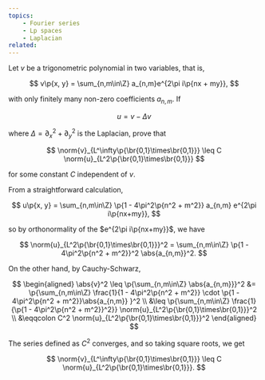 ```yaml
---
topics:
    - Fourier series
    - Lp spaces
    - Laplacian
related:
---
```


<problem>

Let $v$ be a trigonometric polynomial in two variables, that is,

$$
v\p{x, y} = \sum_{n,m\in\Z} a_{n,m}e^{2\pi i\p{nx + my}},
$$

with only finitely many non-zero coefficients $a_{n,m}$. If

$$
u = v - \Delta v
$$

where $\Delta = \partial_x^2 + \partial_y^2$ is the Laplacian, prove that

$$
\norm{v}_{L^\infty\p{\br{0,1}\times\br{0,1}}} \leq C \norm{u}_{L^2\p{\br{0,1}\times\br{0,1}}}
$$

for some constant $C$ independent of $v$.

</problem>

<solution>

From a straightforward calculation,

$$
u\p{x, y} = \sum_{n,m\in\Z} \p{1 - 4\pi^2\p{n^2 + m^2}} a_{n,m} e^{2\pi i\p{nx+my}},
$$

so by orthonormality of the $e^{2\pi i\p{nx+my}}$, we have

$$
\norm{u}_{L^2\p{\br{0,1}\times\br{0,1}}}^2
    = \sum_{n,m\in\Z} \p{1 - 4\pi^2\p{n^2 + m^2}}^2 \abs{a_{n,m}}^2.
$$

On the other hand, by Cauchy-Schwarz,

$$
\begin{aligned}
    \abs{v}^2
        \leq \p{\sum_{n,m\in\Z} \abs{a_{n,m}}}^2
        &= \p{\sum_{n,m\in\Z} \frac{1}{1 - 4\pi^2\p{n^2 + m^2}} \cdot \p{1 - 4\pi^2\p{n^2 + m^2}}\abs{a_{n,m}} }^2 \\
        &\leq \p{\sum_{n,m\in\Z} \frac{1}{\p{1 - 4\pi^2\p{n^2 + m^2}}^2}} \norm{u}_{L^2\p{\br{0,1}\times\br{0,1}}}^2 \\
        &\eqqcolon C^2 \norm{u}_{L^2\p{\br{0,1}\times\br{0,1}}}^2
\end{aligned}
$$

The series defined as $C^2$ converges, and so taking square roots, we get

$$
\norm{v}_{L^\infty\p{\br{0,1}\times\br{0,1}}} \leq C \norm{u}_{L^2\p{\br{0,1}\times\br{0,1}}}.
$$

</solution>
